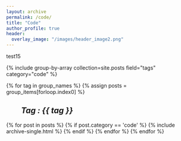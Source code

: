 ```yaml
---
layout: archive
permalink: /code/
title: "Code"
author_profile: true
header:
  overlay_image: "/images/header_image2.png"
---
```


test15

{% include group-by-array collection=site.posts field="tags" category="code" %}

{% for tag in group_names %}
  {% assign posts = group_items[forloop.index0] %}
  <h2 id="{{ tag | slugify }}"
   class="archive__subtitle"><i style="margin-left: 40px">Tag : {{ tag }}</i></h2>
  {% for post in posts %}
    {% if post.category == 'code' %}
      {% include archive-single.html %}
    {% endif %}
  {% endfor %}
{% endfor %}
